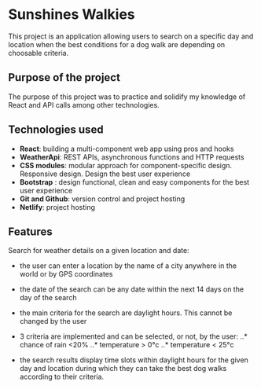 # Sunshines Walkies

This project is an application allowing users to search on a specific day and location when the best conditions for a dog walk are depending on choosable criteria.

## Purpose of the project

The purpose of this project was to practice and solidify my knowledge of React and API calls among other technologies.

## Technologies used
- **React**: building a multi-component web app using pros and hooks
- **WeatherApi**: REST APIs, asynchronous functions and HTTP requests
- **CSS modules**: modular approach for component-specific design. Responsive design. Design the best user experience
- **Bootstrap** : design functional, clean and easy components for the best user experience
- **Git and Github**: version control and project hosting
- **Netlify**: project hosting

## Features
Search for weather details on a given location and date:
- the user can enter a location by the name of a city anywhere in the world or by GPS coordinates
- the date of the search can be any date within the next 14 days on the day of the search

- the main criteria for the search are daylight hours. This cannot be changed by the user
- 3 criteria are implemented and can be selected, or not, by the user: 
..* chance of rain <20%
..* temperature > 0°c
..* temperature < 25°c
    
- the search results display time slots within daylight hours for the given day and location during which they can take the best dog walks according to their criteria.
    
    